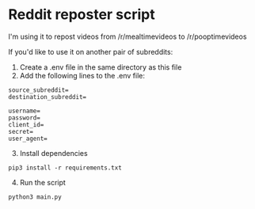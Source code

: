 
# Reddit reposter script

I'm using it to repost videos from /r/mealtimevideos to /r/pooptimevideos


If you'd like to use it on another pair of subreddits:

1. Create a .env file in the same directory as this file
2. Add the following lines to the .env file:
```
source_subreddit=
destination_subreddit=

username=
password=
client_id=
secret=
user_agent=
```
3. Install dependencies
```
pip3 install -r requirements.txt
```
4. Run the script
```
python3 main.py
```


